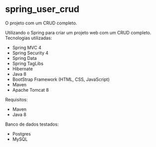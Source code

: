 # spring_user_crud

O projeto com um CRUD completo.

Utilizando o Spring para criar um projeto web com um CRUD completo.
Tecnologias utilizadas:
- Spring MVC 4
- Spring Security 4
- Spring Data
- Spring TagLibs
- Hibernate
- Java 8
- BootStrap Framework (HTML, CSS, JavaScript)
- Maven
- Apache Tomcat 8

Requisitos:
- Maven
- Java 8

Banco de dados testados:
- Postgres
- MySQL
